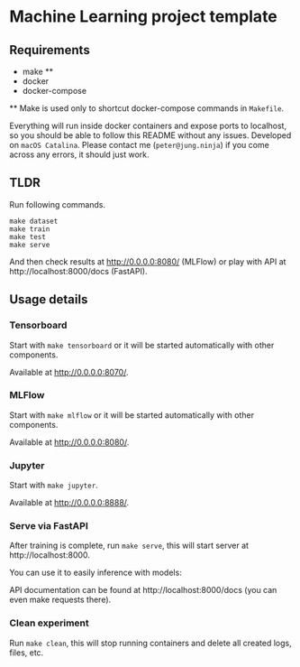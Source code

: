 # Machine Learning project template

## Requirements

- make **
- docker
- docker-compose

** Make is used only to shortcut docker-compose commands in `Makefile`.

Everything will run inside docker containers and expose ports to localhost, so you should be able to follow this README without any issues. Developed on `macOS Catalina`. Please contact me (`peter@jung.ninja`) if you come across any errors, it should just work.

## TLDR

Run following commands.

```
make dataset
make train
make test
make serve
```

And then check results at http://0.0.0.0:8080/ (MLFlow) or play with API at http://localhost:8000/docs (FastAPI).

## Usage details

### Tensorboard

Start with `make tensorboard` or it will be started automatically with other components.

Available at http://0.0.0.0:8070/.

### MLFlow

Start with `make mlflow` or it will be started automatically with other components.

Available at http://0.0.0.0:8080/.

### Jupyter

Start with `make jupyter`.

Available at http://0.0.0.0:8888/.

### Serve via FastAPI

After training is complete, run `make serve`, this will start server at http://localhost:8000. 

You can use it to easily inference with models:

API documentation can be found at http://localhost:8000/docs (you can even make requests there).

### Clean experiment

Run `make clean`, this will stop running containers and delete all created logs, files, etc.
